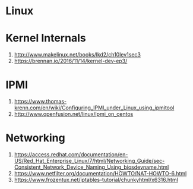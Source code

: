 # Linux

Kernel Internals
================

1. http://www.makelinux.net/books/lkd2/ch10lev1sec3
2. https://brennan.io/2016/11/14/kernel-dev-ep3/

IPMI
====

1. https://www.thomas-krenn.com/en/wiki/Configuring_IPMI_under_Linux_using_ipmitool
2. http://www.openfusion.net/linux/ipmi_on_centos

Networking
==========

1. https://access.redhat.com/documentation/en-US/Red_Hat_Enterprise_Linux/7/html/Networking_Guide/sec-Consistent_Network_Device_Naming_Using_biosdevname.html
2. https://www.netfilter.org/documentation/HOWTO/NAT-HOWTO-6.html
3. https://www.frozentux.net/iptables-tutorial/chunkyhtml/x6316.html
